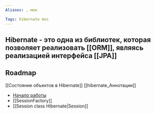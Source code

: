 ```yaml
---
Aliases: , мок

Tags: hibernate moc
---
```


**Hibernate** - это одна из библиотек, которая позволяет реализовать [[ORM]], являясь реализацией интерфейса [[JPA]]
---
## Roadmap
[[Состояние объектов в Hibernate]]
[[hibernate_Аннотации]] 

- [Начало работы](hibernate_Начало%20работы%20с%20Hibernate)
- [[SessionFactory]]
- [[Session class Hibernate|Session]]











